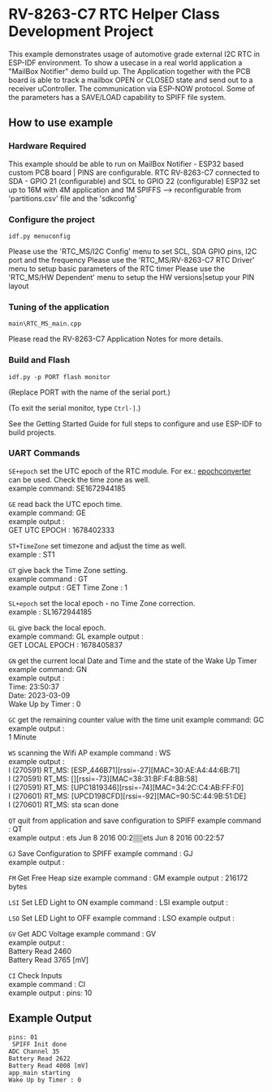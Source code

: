 # RV-8263-C7 RTC Helper Class Development Project

This example demonstrates usage of automotive grade external I2C RTC in ESP-IDF environment.
To show a usecase in a real world application a "MailBox Notifier" demo build up. The Application together with the PCB board is able to track a mailbox OPEN or CLOSED state and send out to a receiver uController. The communication via ESP-NOW protocol.
Some of the parameters has a SAVE/LOAD capability to SPIFF file system.


## How to use example

### Hardware Required

This example should be able to run on MailBox Notifier - ESP32 based custom PCB board | PINS are configurable.
RTC RV-8263-C7 connected to SDA - GPIO 21 (configurable) and SCL to GPIO 22 (configurable)
ESP32 set up to 16M with 4M application and 1M SPIFFS --> reconfigurable from 'partitions.csv' file and the 'sdkconfig'

### Configure the project

```
idf.py menuconfig
```
Please use the 'RTC_MS/I2C Config' menu to set SCL, SDA GPIO pins, I2C port and the frequency
Please use the 'RTC_MS/RV-8263-C7 RTC Driver' menu to setup basic parameters of the RTC timer
Please use the 'RTC_MS/HW Dependent' menu to setup the HW versions|setup your PIN layout

### Tuning of the application

```
main\RTC_MS_main.cpp 
```

Please read the RV-8263-C7 Application Notes for more details.

### Build and Flash

```
idf.py -p PORT flash monitor
```

(Replace PORT with the name of the serial port.)

(To exit the serial monitor, type ``Ctrl-]``.)

See the Getting Started Guide for full steps to configure and use ESP-IDF to build projects.

### UART Commands

`SE+epoch` set the UTC epoch of the RTC module. For ex.: [epochconverter](https://www.epochconverter.com/) can be used. Check the time zone as well.  
example command: SE1672944185  

`GE` read back the UTC epoch time.  
example command: GE  
example output :  
GET UTC EPOCH : 1678402333
 
`ST+TimeZone` set timezone and adjust the time as well.   
example : ST1  

`GT` give back the Time Zone setting.  
example command : GT  
example output : 
GET Time Zone : 1

`SL+epoch` set the local epoch - no Time Zone correction.  
example : SL1672944185  

`GL` give back the local epoch.  
example command: GL
example output :  
GET LOCAL EPOCH : 1678405837  

`GN` get the current local Date and Time and the state of the Wake Up Timer  
example command: GN  
example output :   
Time: 23:50:37  
Date: 2023-03-09  
Wake Up by Timer : 0  

`GC` get the remaining counter value with the time unit
example command: GC  
example output :   
1 Minute

`WS` scanning the Wifi AP
example command : WS  
example output :  
I (270591) RT_MS: [ESP_446B71][rssi=-27][MAC=30:AE:A4:44:6B:71]  
I (270591) RT_MS: [][rssi=-73][MAC=38:31:BF:F4:BB:58]  
I (270591) RT_MS: [UPC1819346][rssi=-74][MAC=34:2C:C4:AB:FF:F0]  
I (270601) RT_MS: [UPCD198CFD][rssi=-92][MAC=90:5C:44:9B:51:DE]  
I (270601) RT_MS: sta scan done

`QT` quit from application and save configuration to SPIFF
example command : QT  
example output : ets Jun  8 2016 00:2▒▒ets Jun  8 2016 00:22:57

`GJ` Save Configuration to SPIFF
example command : GJ  
example output :

`FM` Get Free Heap size
example command : GM
example output : 216172 bytes

`LSI` Set LED Light to ON
example command : LSI
example output :

`LSO` Set LED Light to OFF
example command : LSO
example output :

`GV` Get ADC Voltage
example command : GV  
example output :   
Battery Read 2460  
Battery Read 3765 [mV]


`CI` Check Inputs   
example command : CI  
example output : pins: 10  


## Example Output  

```
pins: 01
 SPIFF Init done
ADC Channel 35
Battery Read 2622
Battery Read 4008 [mV]
app_main starting
Wake Up by Timer : 0


